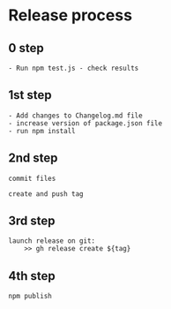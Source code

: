 # Release process

## 0 step	

	- Run npm test.js - check results

## 1st step
	
	- Add changes to Changelog.md file
	- increase version of package.json file
	- run npm install

## 2nd step
	
	commit files

	create and push tag

## 3rd step
	
	launch release on git:
		>> gh release create ${tag}

## 4th step
	
	npm publish